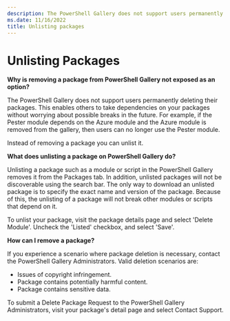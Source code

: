 ```yaml
---
description: The PowerShell Gallery does not support users permanently deleting their packages. This enables others to take dependencies on your packages without worrying about possible breaks in the future.
ms.date: 11/16/2022
title: Unlisting packages
---
```

# Unlisting Packages

**Why is removing a package from PowerShell Gallery not exposed as an option?**

The PowerShell Gallery does not support users permanently deleting their packages. This enables
others to take dependencies on your packages without worrying about possible breaks in the future.
For example, if the Pester module depends on the Azure module and the Azure module is removed from
the gallery, then users can no longer use the Pester module.

Instead of removing a package you can unlist it.

**What does unlisting a package on PowerShell Gallery do?**

Unlisting a package such as a module or script in the PowerShell Gallery removes it from the
Packages tab. In addition, unlisted packages will not be discoverable using the search bar. The only
way to download an unlisted package is to specify the exact name and version of the package. Because
of this, the unlisting of a package will not break other modules or scripts that depend on it.

To unlist your package, visit the package details page and select 'Delete Module'. Uncheck the
'Listed' checkbox, and select 'Save'.

**How can I remove a package?**

If you experience a scenario where package deletion is necessary, contact the PowerShell Gallery
Administrators. Valid deletion scenarios are:

- Issues of copyright infringement.
- Package contains potentially harmful content.
- Package contains sensitive data.

To submit a Delete Package Request to the PowerShell Gallery Administrators, visit your package's
detail page and select Contact Support.
